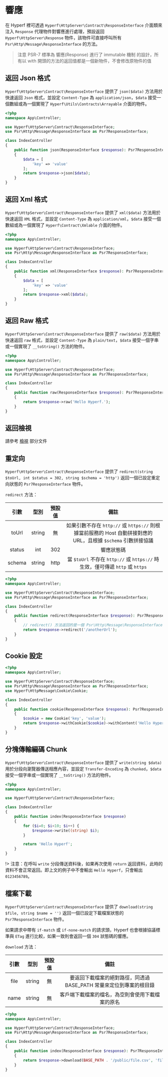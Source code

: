 # 響應

在 Hyperf 裡可透過 `Hyperf\HttpServer\Contract\ResponseInterface` 介面類來注入 `Response` 代理物件對響應進行處理，預設返回 `Hyperf\HttpServer\Response` 物件，該物件可直接呼叫所有 `Psr\Http\Message\ResponseInterface` 的方法。

> 注意 PSR-7 標準為 響應(Response) 進行了 immutable 機制 的設計，所有以 with 開頭的方法的返回值都是一個新物件，不會修改原物件的值

## 返回 Json 格式

`Hyperf\HttpServer\Contract\ResponseInterface` 提供了 `json($data)` 方法用於快速返回 `Json` 格式，並設定 `Content-Type` 為 `application/json`，`$data` 接受一個數組或為一個實現了 `Hyperf\Utils\Contracts\Arrayable` 介面的物件。

```php
<?php
namespace App\Controller;

use Hyperf\HttpServer\Contract\ResponseInterface;
use Psr\Http\Message\ResponseInterface as Psr7ResponseInterface;

class IndexController
{
    public function json(ResponseInterface $response): Psr7ResponseInterface
    {
        $data = [
            'key' => 'value'
        ];
        return $response->json($data);
    }
}
```

## 返回 Xml 格式

`Hyperf\HttpServer\Contract\ResponseInterface` 提供了 `xml($data)` 方法用於快速返回 `XML` 格式，並設定 `Content-Type` 為 `application/xml`，`$data` 接受一個數組或為一個實現了 `Hyperf\Contract\Xmlable` 介面的物件。

```php
<?php
namespace App\Controller;

use Hyperf\HttpServer\Contract\ResponseInterface;
use Psr\Http\Message\ResponseInterface as Psr7ResponseInterface;

class IndexController
{
    public function xml(ResponseInterface $response): Psr7ResponseInterface
    {
        $data = [
            'key' => 'value'
        ];
        return $response->xml($data);
    }
}
```

## 返回 Raw 格式

`Hyperf\HttpServer\Contract\ResponseInterface` 提供了 `raw($data)` 方法用於快速返回 `raw` 格式，並設定 `Content-Type` 為 `plain/text`，`$data` 接受一個字串或一個實現了 `__toString()` 方法的物件。

```php
<?php
namespace App\Controller;

use Hyperf\HttpServer\Contract\ResponseInterface;
use Psr\Http\Message\ResponseInterface as Psr7ResponseInterface;

class IndexController
{
    public function raw(ResponseInterface $response): Psr7ResponseInterface
    {
        return $response->raw('Hello Hyperf.');
    }
}
```

## 返回檢視

請參考 [檢視](zh-tw/view.md) 部分文件

## 重定向

`Hyperf\HttpServer\Contract\ResponseInterface` 提供了 `redirect(string $toUrl, int $status = 302, string $schema = 'http')` 返回一個已設定重定向狀態的 `Psr7ResponseInterface` 物件。

`redirect` 方法：   

|  引數  |  型別  | 預設值 |                                                      備註                                                      |
|:------:|:------:|:------:|:--------------------------------------------------------------------------------------------------------------:|
| toUrl  | string |   無   | 如果引數不存在 `http://` 或 `https://` 則根據當前服務的 Host 自動拼接對應的 URL，且根據 `$schema` 引數拼接協議 |
| status |  int   |  302   |                                                   響應狀態碼                                                   |
| schema | string |  http  |                 當 `$toUrl` 不存在 `http://` 或 `https://` 時生效，僅可傳遞 `http` 或 `https`                  |

```php
<?php
namespace App\Controller;

use Hyperf\HttpServer\Contract\ResponseInterface;
use Psr\Http\Message\ResponseInterface as Psr7ResponseInterface;

class IndexController
{
    public function redirect(ResponseInterface $response): Psr7ResponseInterface
    {
        // redirect() 方法返回的是一個 Psr\Http\Message\ResponseInterface 物件，需再 return 回去
        return $response->redirect('/anotherUrl');
    }
}
```

## Cookie 設定

```php
<?php
namespace App\Controller;

use Hyperf\HttpServer\Contract\ResponseInterface;
use Psr\Http\Message\ResponseInterface as Psr7ResponseInterface;
use Hyperf\HttpMessage\Cookie\Cookie;

class IndexController
{
    public function cookie(ResponseInterface $response): Psr7ResponseInterface
    {
        $cookie = new Cookie('key', 'value');
        return $response->withCookie($cookie)->withContent('Hello Hyperf.');
    }
}
```

## 分塊傳輸編碼 Chunk

`Hyperf\HttpServer\Contract\ResponseInterface` 提供了 `write(string $data)` 用於分段向瀏覽器傳送相應內容，並設定 `Transfer-Encoding` 為 `chunked`，`$data` 接受一個字串或一個實現了 `__toString()` 方法的物件。

```php
<?php
namespace App\Controller;

use Hyperf\HttpServer\Contract\ResponseInterface;

class IndexController
{
    public function index(ResponseInterface $response)
    {
        for ($i=0; $i<10; $i++) {
            $response->write((string) $i);
        }

        return 'Hello Hyperf';
    }
}
```

!> 注意：在呼叫 `write` 分段傳送資料後，如果再次使用 `return` 返回資料，此時的資料不會正常返回。即上文的例子中不會輸出 `Hello Hyperf`，只會輸出 `0123456789`。

## 檔案下載

`Hyperf\HttpServer\Contract\ResponseInterface` 提供了 `download(string $file, string $name = '')` 返回一個已設定下載檔案狀態的 `Psr7ResponseInterface` 物件。

如果請求中帶有 `if-match` 或 `if-none-match` 的請求頭，Hyperf 也會根據協議標準與 `ETag` 進行比較，如果一致則會返回一個 `304` 狀態碼的響應。

`download` 方法：   

| 引數 |  型別  | 預設值 |                                備註                                 |
|:----:|:------:|:------:|:-------------------------------------------------------------------:|
| file | string |   無   | 要返回下載檔案的絕對路徑，同透過 BASE_PATH 常量來定位到專案的根目錄 |
| name | string |   無   |         客戶端下載檔案的檔名，為空則會使用下載檔案的原名          |


```php
<?php
namespace App\Controller;

use Hyperf\HttpServer\Contract\ResponseInterface;
use Psr\Http\Message\ResponseInterface as Psr7ResponseInterface;

class IndexController
{
    public function index(ResponseInterface $response): Psr7ResponseInterface
    {
        return $response->download(BASE_PATH . '/public/file.csv', 'filename.csv');
    }
}
```
